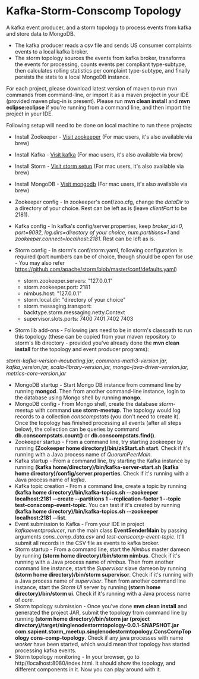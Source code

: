 Kafka-Storm-Conscomp Topology
=============================

A kafka event producer, and a storm topology to process events from kafka and store data to MongoDB. 
* The kafka producer reads a csv file and sends US consumer complaints events to a local kafka broker. 
* The storm topology sources the events from kafka broker, transforms the events for processing, counts events per compliant type-subtype, then calculates rolling statistics per complaint type-subtype, and finally persists the stats to a local MongoDB instance.

For each project, please download latest version of maven to run mvn commands from command-line, or import it as a maven project in your IDE (provided maven plug-in is present). Please run **mvn clean install** and **mvn eclipse:eclipse** if you're running from a command line, and then import the project in your IDE.

Following setup will need to be done on local machine to run these projects:
* Install Zookeeper - [Visit zookeeper](http://zookeeper.apache.org/doc/trunk/zookeeperStarted.html) (For mac users, it's also available via brew)
* Install Kafka - [Visit kafka](http://kafka.apache.org/documentation.html#quickstart) (For mac users, it's also available via brew)
* Install Storm - [Visit storm setup](http://ptgoetz.github.io/blog/2013/12/18/running-apache-storm-on-windows) (For mac users, it's also available via brew)
* Install MongoDB - [Visit mongodb](http://docs.mongodb.org/manual/tutorial/install-mongodb-on-windows/) (For mac users, it's also available via brew)
* Zookeeper config - In zookeeper's conf/zoo.cfg, change the *dataDir* to a directory of your choice. Rest can be left as is (leave *clientPort* to be 2181).
* Kafka config - In kafka's config/server.properties, keep *broker_id=0*, *port=9092*, *log.dirs=directory of your choice*, *num.partitions=1* and *zookeeper.connect=localhost:2181*. Rest can be left as is.
* Storm config - In storm's conf/storm.yaml, following configuration is required (port numbers can be of choice, though should be open for use - You may also refer https://github.com/apache/storm/blob/master/conf/defaults.yaml)

   - storm.zookeeper.servers:
      "127.0.0.1"
   - storm.zookeeper.port: 2181
   - nimbus.host: "127.0.0.1"
   - storm.local.dir: "directory of your choice"
   - storm.messaging.transport: backtype.storm.messaging.netty.Context
   - supervisor.slots.ports:
      7400
      7401
      7402
      7403

* Storm lib add-ons - Following jars need to be in storm's classpath to run this topology (these can be copied from your maven repository to storm's lib directory - provided you've already done the **mvn clean install** for the topology and event producer programs):

*storm-kafka-version-incubating.jar, commons-math3-version.jar, kafka_version.jar, scala-library-version.jar, mongo-java-driver-version.jar, metrics-core-version.jar*

* MongoDB startup - Start Mongo DB instance from command line by running **mongod**. Then from another command-line instance, login to the database using Mongo shell by running **mongo**. 
* MongoDB config - From Mongo shell, create the database *storm-meetup* with command **use storm-meetup**. The topology would log records to a collection *conscompstats* (you don't need to create it). Once the topology has finished processing all events (after all steps below), the collection can be queries by command **db.conscompstats.count()** or **db.conscompstats.find()**.
* Zookeeper startup - From a command line, try starting zookeeper by running **(Zookeeper home directory)/bin/zkStart.sh start**. Check if it's running with a Java process name of *QuorumPeerMain*.
* Kafka startup - From a command line, try starting the Kafka instance by running **(kafka home/directory)/bin/kafka-server-start.sh (kafka home directory)/config/server.properties**. Check if it's running with a Java process name of *kafka*. 
* Kafka topic creation - From a command line, create a topic by running **(kafka home directory)/bin/kafka-topics.sh --zookeeper localhost:2181 --create --partitions 1 --replication-factor 1 --topic test-conscomp-event-topic**. You can test if it's created by running **(kafka home directory)/bin/kafka-topics.sh --zookeeper localhost:2181 --list**.
* Event submission to Kafka - From your IDE in project *kafkaeventproducer*, run the main class **EventSenderMain** by passing arguments *cons_comp_data.csv* and *test-conscomp-event-topic*. It'll submit all records in the CSV file as events to kafka broker.
* Storm startup - From a command line, start the *Nimbus* master dameon by running **(storm home directory)/bin/storm nimbus**. Check if it's running with a Java process name of *nimbus*. Then from another command line instance, start the *Supervisor* slave dameon by running **(storm home directory)/bin/storm supervisor**. Check if it's running with a Java process name of *supervisor*. Then from another command line instance, start the *Storm UI* server by running **(storm home directory)/bin/storm ui**. Check if it's running with a Java process name of *core*.
* Storm topology submission - Once you've done **mvn clean install** and generated the project JAR, submit the topology from command line by running **(storm home directory)/bin/storm jar (project directory)/target/singlenodestormtopology-0.0.1-SNAPSHOT.jar com.sapient.storm_meetup.singlenodestormtopology.ConsCompTopology cons-comp-topology**. Check if any java processes with name *worker* have been started, which would mean that topology has started processing kafka events.
* Storm topology monitoring - In your browser, go to http//localhost:8080/index.html. It should show the topology, and different components in it. Now you can play around with it.
